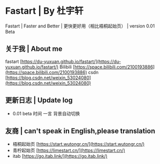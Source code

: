  # Fastart | By 杜宇轩
 
Fastart | Faster and Better | 更快更好用（相比梧桐起始页） | version 0.01 Beta  

## 关于我 | About me
fastart [https://du-yuxuan.github.io/fastart/](https://du-yuxuan.github.io/fastart/)
Bilibili [https://space.bilibili.com/2100193886](https://space.bilibili.com/2100193886)
csdn [https://blog.csdn.net/weixin_53024080](https://blog.csdn.net/weixin_53024080)

## 更新日志 | Update log
+ 0.01 beta  时间 一言 背景自动切换

## 友商 | can't speak in English,please translation
+ 梧桐起始页 [https://start.wutongr.cn/](https://start.wutongr.cn/)
+ 青柠起始页 [https://limestart.cn/](https://limestart.cn/)
+ itab [https://go.itab.link/](https://go.itab.link/)
